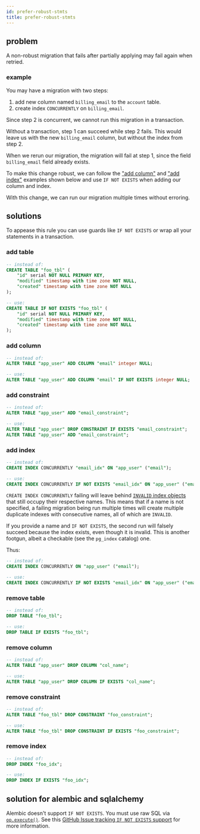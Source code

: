 ```yaml
---
id: prefer-robust-stmts
title: prefer-robust-stmts
---
```


## problem

A non-robust migration that fails after partially applying may fail again when retried.

### example

You may have a migration with two steps:

1. add new column named `billing_email` to the `account` table.
2. create index `CONCURRENTLY` on `billing_email`.

Since step 2 is concurrent, we cannot run this migration in a transaction.

Without a transaction, step 1 can succeed while step 2 fails. This would leave
us with the new `billing_email` column, but without the index from step 2.

When we rerun our migration, the migration will fail at step 1, since the field
`billing_email` field already exists.

To make this change robust, we can follow the ["add column"](#add-column) and
["add index"](#add-index) examples shown below and use `IF NOT EXISTS` when
adding our column and index.

With this change, we can run our migration multiple times without erroring.

## solutions

To appease this rule you can use guards like `IF NOT EXISTS` or wrap all your
statements in a transaction.

### add table

```sql
-- instead of:
CREATE TABLE "foo_tbl" (
    "id" serial NOT NULL PRIMARY KEY,
    "modified" timestamp with time zone NOT NULL,
    "created" timestamp with time zone NOT NULL
);

-- use:
CREATE TABLE IF NOT EXISTS "foo_tbl" (
    "id" serial NOT NULL PRIMARY KEY,
    "modified" timestamp with time zone NOT NULL,
    "created" timestamp with time zone NOT NULL
);
```

### add column

```sql
-- instead of:
ALTER TABLE "app_user" ADD COLUMN "email" integer NULL;

-- use:
ALTER TABLE "app_user" ADD COLUMN "email" IF NOT EXISTS integer NULL;
```

### add constraint

```sql
-- instead of:
ALTER TABLE "app_user" ADD "email_constraint";

-- use:
ALTER TABLE "app_user" DROP CONSTRAINT IF EXISTS "email_constraint";
ALTER TABLE "app_user" ADD "email_constraint";
```

### add index

```sql
-- instead of:
CREATE INDEX CONCURRENTLY "email_idx" ON "app_user" ("email");

-- use:
CREATE INDEX CONCURRENTLY IF NOT EXISTS "email_idx" ON "app_user" ("email");
```

`CREATE INDEX CONCURRENTLY` failing will leave behind [`INVALID` index objects](https://www.postgresql.org/docs/current/sql-createindex.html#SQL-CREATEINDEX-CONCURRENTLY)
that still occupy their respective names. This means that if a name is not
specified, a failing migration being run multiple times will create multiple
duplicate indexes with consecutive names, all of which are `INVALID`.

If you provide a name and `IF NOT EXISTS`, the second run will falsely succeed
because the index exists, even though it is invalid. This is another footgun,
albeit a checkable (see the `pg_index` catalog) one.

Thus:

```sql
-- instead of:
CREATE INDEX CONCURRENTLY ON "app_user" ("email");

-- use:
CREATE INDEX CONCURRENTLY IF NOT EXISTS "email_idx" ON "app_user" ("email");
```

### remove table

```sql
-- instead of:
DROP TABLE "foo_tbl";

-- use:
DROP TABLE IF EXISTS "foo_tbl";
```

### remove column

```sql
-- instead of:
ALTER TABLE "app_user" DROP COLUMN "col_name";

-- use:
ALTER TABLE "app_user" DROP COLUMN IF EXISTS "col_name";
```

### remove constraint

```sql
-- instead of:
ALTER TABLE "foo_tbl" DROP CONSTRAINT "foo_constraint";

-- use:
ALTER TABLE "foo_tbl" DROP CONSTRAINT IF EXISTS "foo_constraint";
```

### remove index

```sql
-- instead of:
DROP INDEX "foo_idx";

-- use:
DROP INDEX IF EXISTS "foo_idx";
```


## solution for alembic and sqlalchemy
Alembic doesn't support `IF NOT EXISTS`. You must use raw SQL via [`op.execute()`](https://alembic.sqlalchemy.org/en/latest/ops.html#alembic.operations.Operations.execute). See this [GitHub Issue tracking `IF NOT EXISTS` support](https://github.com/sqlalchemy/alembic/issues/151) for more information.
